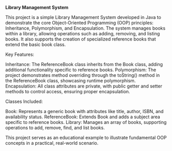**Library Management System**

This project is a simple Library Management System developed in Java to demonstrate the core Object-Oriented Programming (OOP) principles: Inheritance, Polymorphism, and Encapsulation. The system manages books within a library, allowing operations such as adding, removing, and listing books. It also supports the creation of specialized reference books that extend the basic book class.

Key Features:

Inheritance: The ReferenceBook class inherits from the Book class, adding additional functionality specific to reference books.
Polymorphism: The project demonstrates method overriding through the toString() method in the ReferenceBook class, showcasing runtime polymorphism.
Encapsulation: All class attributes are private, with public getter and setter methods to control access, ensuring proper encapsulation.


Classes Included:

Book: Represents a generic book with attributes like title, author, ISBN, and availability status.
ReferenceBook: Extends Book and adds a subject area specific to reference books.
Library: Manages an array of books, supporting operations to add, remove, find, and list books.


This project serves as an educational example to illustrate fundamental OOP concepts in a practical, real-world scenario.
